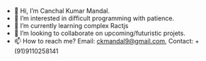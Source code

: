 - 👋 Hi, I’m Canchal Kumar Mandal.
- 👀 I’m interested in difficult programming with patience.
- 🌱 I’m currently learning complex Ractjs
- 💞️ I’m looking to collaborate on upcoming/futuristic projets.
- 📫 How to reach me? Email: ckmandal9@gmail.com, Contact: +(91)9110258141

<!---
chanchal-kumar-mandal/chanchal-kumar-mandal is a ✨ special ✨ repository because its `README.md` (this file) appears on your GitHub profile.
You can click the Preview link to take a look at your changes.
--->
